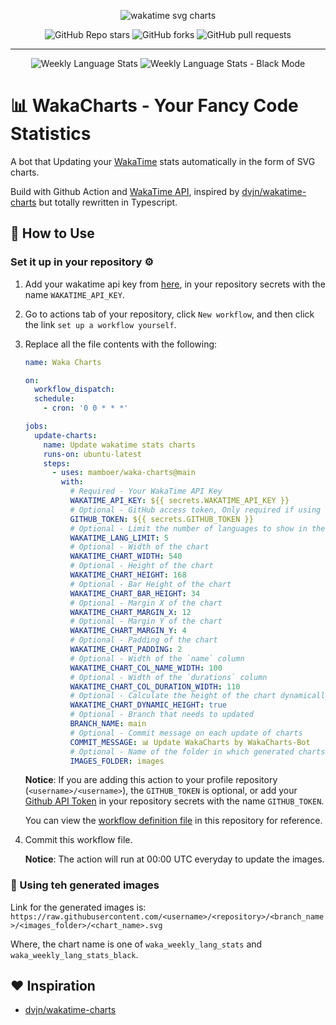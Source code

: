 <div align="center">

![wakatime svg charts](https://socialify.git.ci/mamboer/waka-charts/image?description=1&font=Inter&owner=1&pattern=Charlie%20Brown&theme=Light 'wakatime svg charts')

![GitHub Repo stars](https://img.shields.io/github/stars/mamboer/waka-charts?color=%23dfb317&style=for-the-badge 'Github Repo stars')
![GitHub forks](https://img.shields.io/github/forks/mamboer/waka-charts?color=%2397ca00&style=for-the-badge 'Github forks')
![GitHub pull requests](https://img.shields.io/github/issues-pr-raw/mamboer/waka-charts?color=%23fe7d37&label=PULLS&style=for-the-badge 'Github pull requests')

---

![Weekly Language Stats](https://raw.githubusercontent.com/mamboer/waka-charts/main/images/waka_weekly_lang_stats.svg 'Weekly Language Stats')
![Weekly Language Stats - Black Mode](https://raw.githubusercontent.com/mamboer/waka-charts/main/images/waka_weekly_lang_stats_black.svg 'Weekly Language Stats')

</div>

# 📊 WakaCharts - Your Fancy Code Statistics

A bot that Updating your [WakaTime](https://wakatime.com/) stats automatically in the form of SVG charts.

Build with Github Action and [WakaTime API](https://wakatime.com/developers#stats), inspired by [dvjn/wakatime-charts](https://github.com/dvjn/wakatime-charts) but totally rewritten in Typescript.

## 🚀 How to Use

### Set it up in your repository ⚙️

1. Add your wakatime api key from [here](https://wakatime.com/settings/api-key), in your repository secrets with the name `WAKATIME_API_KEY`.

2. Go to actions tab of your repository, click `New workflow`, and then click the link `set up a workflow yourself`.

3. Replace all the file contents with the following:

   ```yaml
   name: Waka Charts

   on:
     workflow_dispatch:
     schedule:
       - cron: '0 0 * * *'

   jobs:
     update-charts:
       name: Update wakatime stats charts
       runs-on: ubuntu-latest
       steps:
         - uses: mamboer/waka-charts@main
           with:
             # Required - Your WakaTime API Key
             WAKATIME_API_KEY: ${{ secrets.WAKATIME_API_KEY }}
             # Optional - GitHub access token, Only required if using the action in repository other than profile
             GITHUB_TOKEN: ${{ secrets.GITHUB_TOKEN }}
             # Optional - Limit the number of languages to show in the chart
             WAKATIME_LANG_LIMIT: 5
             # Optional - Width of the chart
             WAKATIME_CHART_WIDTH: 540
             # Optional - Height of the chart
             WAKATIME_CHART_HEIGHT: 168
             # Optional - Bar Height of the chart
             WAKATIME_CHART_BAR_HEIGHT: 34
             # Optional - Margin X of the chart
             WAKATIME_CHART_MARGIN_X: 12
             # Optional - Margin Y of the chart
             WAKATIME_CHART_MARGIN_Y: 4
             # Optional - Padding of the chart
             WAKATIME_CHART_PADDING: 2
             # Optional - Width of the `name` column
             WAKATIME_CHART_COL_NAME_WIDTH: 100
             # Optional - Width of the `durations` column
             WAKATIME_CHART_COL_DURATION_WIDTH: 110
             # Optional - Calculate the height of the chart dynamically based on the number of languages and bar height
             WAKATIME_CHART_DYNAMIC_HEIGHT: true
             # Optional - Branch that needs to updated
             BRANCH_NAME: main
             # Optional - Commit message on each update of charts
             COMMIT_MESSAGE: 📊 Update WakaCharts by WakaCharts-Bot
             # Optional - Name of the folder in which generated charts will be shown
             IMAGES_FOLDER: images
   ```

   **Notice**: If you are adding this action to your profile repository (`<username>/<username>`), the `GITHUB_TOKEN` is optional, or add your [Github API Token](https://github.com/settings/tokens) in your repository secrets with the name `GITHUB_TOKEN`.

   You can view the [workflow definition file](action.yml) in this repository for reference.

4. Commit this workflow file.

   **Notice**: The action will run at 00:00 UTC everyday to update the images.

### 🐰 Using teh generated images

Link for the generated images is:
`https://raw.githubusercontent.com/<username>/<repository>/<branch_name>/<images_folder>/<chart_name>.svg`

Where, the chart name is one of `waka_weekly_lang_stats` and `waka_weekly_lang_stats_black`.

## ♥️ Inspiration

- [dvjn/wakatime-charts](https://github.com/dvjn/wakatime-charts)
